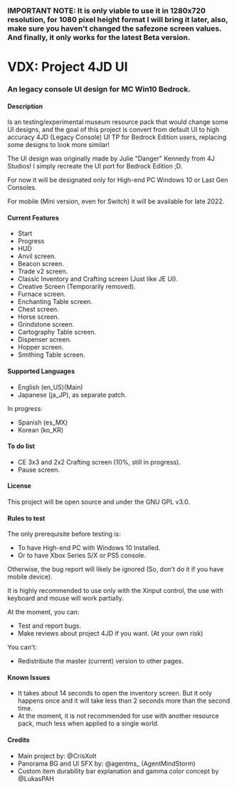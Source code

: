### IMPORTANT NOTE: It is only viable to use it in 1280x720 resolution, for 1080 pixel height format I will bring it later, also, make sure you haven't changed the safezone screen values. And finally, it only works for the latest Beta version.

# VDX: Project 4JD UI

### An legacy console UI design for MC Win10 Bedrock.

#### Description ####

Is an testing/experimental museum resource pack that would change some UI designs, and the goal of this project is convert from default UI to high accuracy 4JD (Legacy Console) UI TP for Bedrock Edition users, replacing some designs to look more similar!

The UI design was originally made by Julie "Danger" Kennedy from 4J Studios! I simply recreate the UI port for Bedrock Edition ;D.

For now it will be designated only for High-end PC Windows 10 or Last Gen Consoles.

For mobile (Mini version, even for Switch) it will be available for late 2022.

#### Current Features ####

- Start
- Progress
- HUD
- Anvil screen.
- Beacon screen.
- Trade v2 screen.
- Classic Inventory and Crafting screen (Just like JE UI).
- Creative Screen (Temporarily removed).
- Furnace screen.
- Enchanting Table screen.
- Chest screen.
- Horse screen.
- Grindstone screen.
- Cartography Table screen.
- Dispenser screen.
- Hopper screen.
- Smithing Table screen.

#### Supported Languages ####

- English (en_US)(Main)
- Japanese (ja_JP), as separate patch.

In progress:
- Spanish (es_MX)
- Korean (ko_KR)

#### To do list ####

- CE 3x3 and 2x2 Crafting screen (10%, still in progress).
- Pause screen.

#### License ####

This project will be open source and under the GNU GPL v3.0.

#### Rules to test ####

The only prerequisite before testing is:
- To have High-end PC with Windows 10 Installed.
- Or to have Xbox Series S/X or PS5 console.

Otherwise, the bug report will likely be ignored (So, don't do it if you have mobile device).

It is highly recommended to use only with the Xinput control, the use with keyboard and mouse will work partially.

At the moment, you can:
- Test and report bugs.
- Make reviews about project 4JD if you want. (At your own risk)

You can't:
- Redistribute the master (current) version to other pages.

#### Known Issues ####

- It takes about 14 seconds to open the inventory screen. But it only happens once and it will take less than 2 seconds more than the second time.
- At the moment, it is not recommended for use with another resource pack, much less when applied to a single world.

#### Credits ####

- Main project by: @CrisXolt
- Panorama BG and UI SFX by: @agentms_ (AgentMindStorm)
- Custom item durability bar explanation and gamma color concept by @LukasPAH
